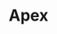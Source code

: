 ---
codehost: https://github.com/https://github.com/apex/apex
logohandle: apexrun
sort: apexrun
title: Apex
twitter: https://x.com/tjholowaychuk
website: http://apex.run/
---